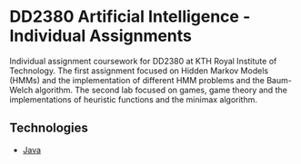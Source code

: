 # DD2380 Artificial Intelligence - Individual Assignments

Individual assignment coursework for DD2380 at KTH Royal Institute of Technology. The first assignment focused on Hidden Markov Models (HMMs) and the implementation of different HMM problems and the Baum-Welch algorithm. The second lab focused on games, game theory and the implementations of heuristic functions and the minimax algorithm.

## Technologies

-   [Java](https://www.python.org/)
